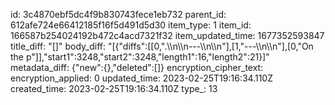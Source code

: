 id: 3c4870ebf5dc4f9b830743fece1eb732
parent_id: 612afe724e66412185f16f5d491d5d30
item_type: 1
item_id: 166587b254024192b472c4acd7321f32
item_updated_time: 1677352593847
title_diff: "[]"
body_diff: "[{\"diffs\":[[0,\".\\\n\\\n---\\\n\\\n\"],[1,\"---\\\n\\\n\"],[0,\"On the p\"]],\"start1\":3248,\"start2\":3248,\"length1\":16,\"length2\":21}]"
metadata_diff: {"new":{},"deleted":[]}
encryption_cipher_text: 
encryption_applied: 0
updated_time: 2023-02-25T19:16:34.110Z
created_time: 2023-02-25T19:16:34.110Z
type_: 13